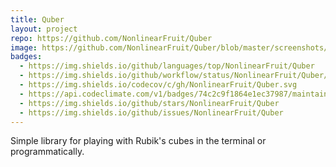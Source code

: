 ```yaml
---
title: Quber
layout: project
repo: https://github.com/NonlinearFruit/Quber
image: https://github.com/NonlinearFruit/Quber/blob/master/screenshots/quber_logo.png?raw=true
badges:
  - https://img.shields.io/github/languages/top/NonlinearFruit/Quber
  - https://img.shields.io/github/workflow/status/NonlinearFruit/Quber/dotnet-core
  - https://img.shields.io/codecov/c/gh/NonlinearFruit/Quber.svg
  - https://api.codeclimate.com/v1/badges/74c2c9f1864e1ec37987/maintainability
  - https://img.shields.io/github/stars/NonlinearFruit/Quber
  - https://img.shields.io/github/issues/NonlinearFruit/Quber
---
```


Simple library for playing with Rubik's cubes in the terminal or programmatically.
